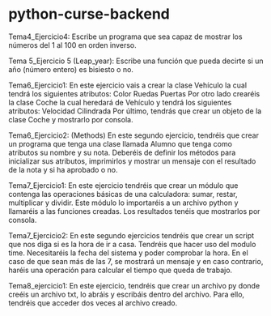 # python-curse-backend
Tema4_Ejercicio4: 
Escribe un programa que sea capaz de mostrar los números del 1 al 100 en orden inverso.


Tema 5_Ejercicio 5 (Leap_year):
Escribe una función que pueda decirte si un año (número entero) es bisiesto o no.


Tema6_Ejercicio1:
En este ejercicio vais a crear la clase Vehículo la cual tendrá los siguientes atributos:
Color
Ruedas
Puertas
Por otro lado crearéis la clase Coche la cual heredará de Vehículo y tendrá los siguientes atributos:
Velocidad
Cilindrada
Por último, tendrás que crear un objeto de la clase Coche y mostrarlo por consola.


Tema6_Ejercicio2: (Methods)
En este segundo ejercicio, tendréis que crear un programa que tenga una clase llamada Alumno que tenga como atributos su nombre y su nota. Deberéis de definir los métodos para inicializar sus atributos, imprimirlos y mostrar un mensaje con el resultado de la nota y si ha aprobado o no.


Tema7_Ejercicio1:
En este ejercicio tendréis que crear un módulo que contenga las operaciones básicas de una calculadora: sumar, restar, multiplicar y dividir.
Este módulo lo importaréis a un archivo python y llamaréis a las funciones creadas. Los resultados tenéis que mostrarlos por consola.


Tema7_Ejercicio2:
En este segundo ejercicios tendréis que crear un script que nos diga si es la hora de ir a casa. Tendréis que hacer uso del modulo time. Necesitaréis la fecha del sistema y poder comprobar la hora.
En el caso de que sean más de las 7, se mostrará un mensaje y en caso contrario, haréis una operación para calcular el tiempo que queda de trabajo.

Tema8_ejercicio1:
En este ejercicio, tendréis que crear un archivo py donde creéis un archivo txt, lo abráis y escribáis dentro del archivo. Para ello, tendréis que acceder dos veces al archivo creado.
